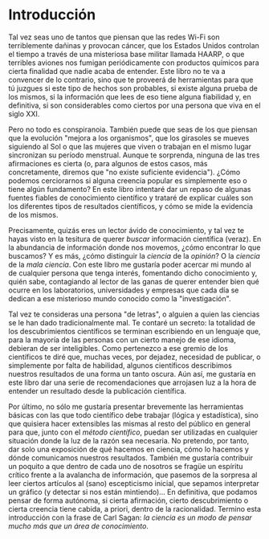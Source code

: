 # Introducción

Tal vez seas uno de tantos que piensan que las redes Wi-Fi son terriblemente dañinas y provocan cáncer, que los Estados Unidos controlan el tiempo a través de una misteriosa base militar llamada HAARP, o que terribles aviones nos fumigan periódicamente con productos químicos para cierta finalidad que nadie acaba de entender. Este libro no te va a convencer de lo contrario, sino que te proveerá de herramientas para que tú juzgues si este tipo de hechos son probables, si existe alguna prueba de los mismos, si la información que lees de eso tiene alguna fiabilidad y, en definitiva, si son considerables como ciertos por una persona que viva en el siglo XXI.

Pero no todo es conspiranoia. También puede que seas de los que piensan que la evolución "mejora a los organismos", que los girasoles se mueves siguiendo al Sol o que las mujeres que viven o trabajan en el mismo lugar sincronizan su período menstrual. Aunque te sorprenda, ninguna de las tres afirmaciones es cierta (o, para algunos de estos casos, más concretamente, diremos que "no existe suficiente evidencia"). ¿Cómo podemos cerciorarnos si alguna creencia popular es simplemente eso o tiene algún fundamento? En este libro intentaré dar un repaso de algunas fuentes fiables de conocimiento científico y trataré de explicar cuáles son los diferentes tipos de resultados científicos, y cómo se mide la evidencia de los mismos.

Precisamente, quizás eres un lector ávido de conocimiento, y tal vez te hayas visto en la tesitura de querer *buscar* información científica (veraz). En la abundancia de información donde nos movemos, ¿cómo encontrar lo que buscamos? Y es más, ¿cómo distinguir la *ciencia* de la *opinión*? O la *ciencia* de la *mala ciencia*. Con este libro me gustaría poder acercar mi mundo al de cualquier persona que tenga interés, fomentando dicho conocimiento y, quién sabe, contagiando al lector de las ganas de querer entender bien qué ocurre en los laboratorios, universidades y empresas que cada día se dedican a ese misterioso mundo conocido como la "investigación".

Tal vez te consideras una persona "de letras", o alguien a quien las ciencias se le han dado tradicionalmente mal. Te contaré un secreto: la totalidad de los descubrimientos científicos se terminan escribiendo en un lenguaje que, para la mayoría de las personas con un cierto manejo de ese idioma, debieran de ser inteligibles. Como pertenezco a ese gremio de los científicos te diré que, muchas veces, por dejadez, necesidad de publicar, o simplemente por falta de habilidad, algunos científicos describimos nuestros resultados de una forma un tanto oscura. Aún así, me gustaría en este libro dar una serie de recomendaciones que arrojasen luz a la hora de entender un resultado desde la publicación científica.

Por último, no sólo me gustaría presentar brevemente las herramientas básicas con las que todo científico debe trabajar (lógica y estadística), sino que quisiera hacer extensibles las mismas al resto del público en general para que, junto con el *método científico*, puedan ser utilizadas en cualquier situación donde la luz de la razón sea necesaria. No pretendo, por tanto, dar solo una exposición de qué hacemos en ciencia, cómo lo hacemos y dónde comunicamos nuestros resultados. También me gustaría contribuir un poquito a que dentro de cada uno de nosotros se fragüe un espíritu crítico frente a la avalancha de información, que pasemos de la sorpresa al leer ciertos artículos al (sano) escepticismo inicial, que sepamos interpretar un gráfico (y detectar si nos están mintiendo)... En definitiva, que podamos pensar de forma autónoma, si cierta afirmación, cierto descubrimiento o cierta creencia tiene cabida, a priori, dentro de la racionalidad. Termino esta introducción con la frase de Carl Sagan: *la ciencia es un modo de pensar mucho más que un área de conocimiento*.
